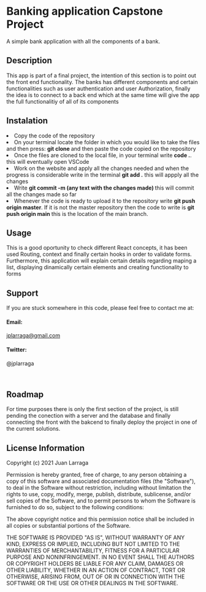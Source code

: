 # Banking application Capstone Project
A simple bank application with all the components of a bank.

<h2>Description</h2>

<p>This app is part of a final project, the intention of this section is to point out the front end functionality. The banks has different components and certain functionalities such as user authentication and user Authorization, finally the idea is to connect to a back end which at the same time will give the app the full functionalitiy of all of its components</p>

<h2>Instalation</h2>

  <li>Copy the code of the repository</li>
  <li>On your terminal locate the folder in which you would like to take the files and then press: <strong> git clone </strong> and then paste the code copied on the repository</li>
  <li>Once the files are cloned to the local file, in your terminal write <strong>code .</strong>. this will eventually open VSCode </li>
  <li>Work on the website and apply all the changes needed and when the progress is considerable write in the terminal <strong> git add .</strong> this will appply all the changes</li>
  <li>Write <strong> git commit -m (any text with the changes made) </strong> this will commit all the changes made so far</li>
  <li>Whenever the code is ready to upload it to the repository write <strong>git push origin master</strong>. If it is not the master repository then the code to write is <strong>git push origin main</strong> this is the location of the main branch.

<h2>Usage</h2>

<p>This is a good oportunity to check different React concepts, it has been used Routing, context and finally certain hooks in order to validate forms. Furthermore, this application will explain certain details regarding maping a list, displaying dinamically certain elements and creating functionality to forms</p>

<h2>Support</h2>
 
 <p>If you are stuck somewhere in this code, please feel free to contact me at:</p>
<h4>Email:</h4>

<a href="mailto:jplarraga@gmail.com">jplarraga@gmail.com</a>

<h4>Twitter:</h4>

<p>@jplarraga</p>
<br>

<h2>Roadmap</h2>

<p>For time purposes there is only the first section of the project, is still pending the conection with a server and the database and finally connecting the front with the bakcend to finally deploy the project in one of the current solutions.
</p>

<h2>License Information</h2>
<p>Copyright (c) 2021 Juan Larraga

Permission is hereby granted, free of charge, to any person obtaining a copy of this software and associated documentation files (the "Software"), to deal in the Software without restriction, including without limitation the rights to use, copy, modify, merge, publish, distribute, sublicense, and/or sell copies of the Software, and to permit persons to whom the Software is furnished to do so, subject to the following conditions:

The above copyright notice and this permission notice shall be included in all copies or substantial portions of the Software.

THE SOFTWARE IS PROVIDED "AS IS", WITHOUT WARRANTY OF ANY KIND, EXPRESS OR IMPLIED, INCLUDING BUT NOT LIMITED TO THE WARRANTIES OF MERCHANTABILITY, FITNESS FOR A PARTICULAR PURPOSE AND NONINFRINGEMENT. IN NO EVENT SHALL THE AUTHORS OR COPYRIGHT HOLDERS BE LIABLE FOR ANY CLAIM, DAMAGES OR OTHER LIABILITY, WHETHER IN AN ACTION OF CONTRACT, TORT OR OTHERWISE, ARISING FROM, OUT OF OR IN CONNECTION WITH THE SOFTWARE OR THE USE OR OTHER DEALINGS IN THE SOFTWARE. </p>

<br>

